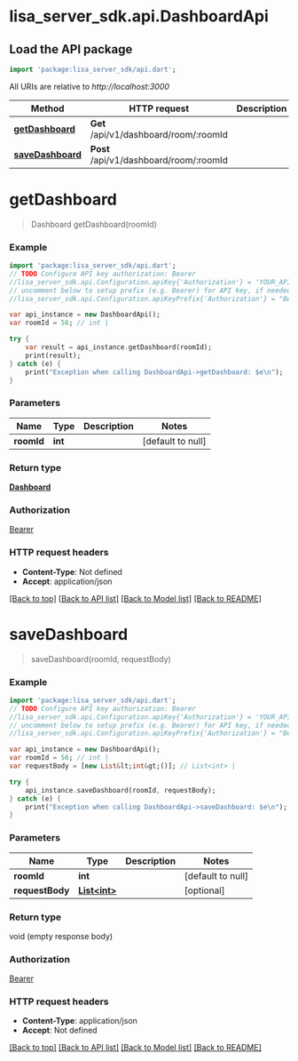 # lisa_server_sdk.api.DashboardApi

## Load the API package
```dart
import 'package:lisa_server_sdk/api.dart';
```

All URIs are relative to *http://localhost:3000*

Method | HTTP request | Description
------------- | ------------- | -------------
[**getDashboard**](DashboardApi.md#getDashboard) | **Get** /api/v1/dashboard/room/:roomId | 
[**saveDashboard**](DashboardApi.md#saveDashboard) | **Post** /api/v1/dashboard/room/:roomId | 


# **getDashboard**
> Dashboard getDashboard(roomId)



### Example 
```dart
import 'package:lisa_server_sdk/api.dart';
// TODO Configure API key authorization: Bearer
//lisa_server_sdk.api.Configuration.apiKey{'Authorization'} = 'YOUR_API_KEY';
// uncomment below to setup prefix (e.g. Bearer) for API key, if needed
//lisa_server_sdk.api.Configuration.apiKeyPrefix{'Authorization'} = "Bearer";

var api_instance = new DashboardApi();
var roomId = 56; // int | 

try { 
    var result = api_instance.getDashboard(roomId);
    print(result);
} catch (e) {
    print("Exception when calling DashboardApi->getDashboard: $e\n");
}
```

### Parameters

Name | Type | Description  | Notes
------------- | ------------- | ------------- | -------------
 **roomId** | **int**|  | [default to null]

### Return type

[**Dashboard**](Dashboard.md)

### Authorization

[Bearer](../README.md#Bearer)

### HTTP request headers

 - **Content-Type**: Not defined
 - **Accept**: application/json

[[Back to top]](#) [[Back to API list]](../README.md#documentation-for-api-endpoints) [[Back to Model list]](../README.md#documentation-for-models) [[Back to README]](../README.md)

# **saveDashboard**
> saveDashboard(roomId, requestBody)



### Example 
```dart
import 'package:lisa_server_sdk/api.dart';
// TODO Configure API key authorization: Bearer
//lisa_server_sdk.api.Configuration.apiKey{'Authorization'} = 'YOUR_API_KEY';
// uncomment below to setup prefix (e.g. Bearer) for API key, if needed
//lisa_server_sdk.api.Configuration.apiKeyPrefix{'Authorization'} = "Bearer";

var api_instance = new DashboardApi();
var roomId = 56; // int | 
var requestBody = [new List&lt;int&gt;()]; // List<int> | 

try { 
    api_instance.saveDashboard(roomId, requestBody);
} catch (e) {
    print("Exception when calling DashboardApi->saveDashboard: $e\n");
}
```

### Parameters

Name | Type | Description  | Notes
------------- | ------------- | ------------- | -------------
 **roomId** | **int**|  | [default to null]
 **requestBody** | [**List&lt;int&gt;**](List.md)|  | [optional] 

### Return type

void (empty response body)

### Authorization

[Bearer](../README.md#Bearer)

### HTTP request headers

 - **Content-Type**: application/json
 - **Accept**: Not defined

[[Back to top]](#) [[Back to API list]](../README.md#documentation-for-api-endpoints) [[Back to Model list]](../README.md#documentation-for-models) [[Back to README]](../README.md)

